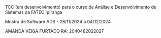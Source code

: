 TCC (em desenvolvimento) para o curso de Análise e Desenvolvimento de Sistemas da FATEC Ipiranga

Mostra de Software ADS - 28/11/2024 a 04/12/2024

AMANDA VEIGA FURTADO RA: 2040482022027